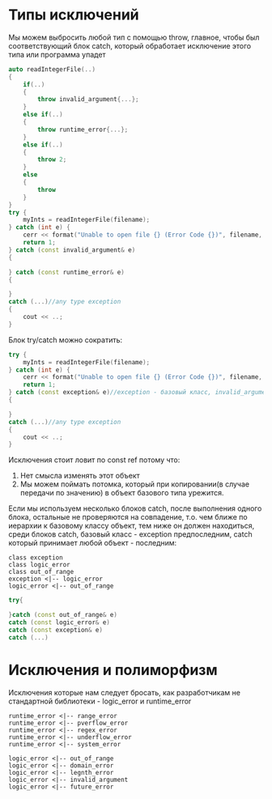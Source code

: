 # Типы исключений
Мы можем выбросить любой тип с помощью throw, главное, чтобы был соответствующий блок catch, который обработает исключение этого типа или программа упадет

```cpp
auto readIntegerFile(..)
{
	if(..)
	{
		throw invalid_argument{...};
	}
	else if(..)
	{
		throw runtime_error{...};
	}
	else if(..)
	{
		throw 2;
	}
	else
	{
		throw 
	}
}
try {
	myInts = readIntegerFile(filename);
} catch (int e) {
	cerr << format("Unable to open file {} (Error Code {})", filename, e) << endl;
	return 1;
} catch (const invalid_argument& e)
{

} catch (const runtime_error& e)
{

}
catch (...)//any type exception
{
	cout << ..;
}
```

Блок try/catch можно сократить:

```cpp
try {
	myInts = readIntegerFile(filename);
} catch (int e) {
	cerr << format("Unable to open file {} (Error Code {})", filename, e) << endl;
	return 1;
} catch (const exception& e)//exception - базовый класс, invalid_argument и runtime_error наследники который реализуют общий функционал what()
{

}
catch (...)//any type exception
{
	cout << ..;
}
```

Исключения стоит ловит по const ref потому что:
1. Нет смысла изменять этот объект
2. Мы можем поймать потомка, который при копировании(в случае передачи по значению) в объект базового типа урежится.

Если мы используем несколько блоков catch, после выполнения одного блока, остальные не проверяются на совпадение, т.о. чем ближе по иерархии к базовому классу объект, тем  ниже он должен находиться, среди блоков catch, базовый класс - exception предпоследним, catch который принимает любой объект - последним:

```plantuml
class exception
class logic_error
class out_of_range
exception <|-- logic_error
logic_error <|-- out_of_range
```

```cpp
try{

}catch (const out_of_range& e)
catch (const logic_error& e)
catch (const exception& e)
catch (...)
```

# Исключения и полиморфизм
Исключения которые нам следует бросать, как разработчикам не стандартной библиотеки - logic_error и runtime_error
```plantuml
runtime_error <|-- range_error
runtime_error <|-- pverflow_error
runtime_error <|-- regex_error
runtime_error <|-- underflow_error
runtime_error <|-- system_error
```

```plantuml
logic_error <|-- out_of_range
logic_error <|-- domain_error
logic_error <|-- legnth_error
logic_error <|-- invalid_argument
logic_error <|-- future_error
```